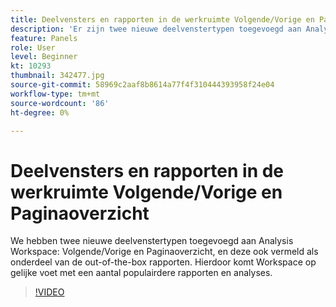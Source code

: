 ```yaml
---
title: Deelvensters en rapporten in de werkruimte Volgende/Vorige en Paginaoverzicht
description: 'Er zijn twee nieuwe deelvenstertypen toegevoegd aan Analysis Workspace: Volgende/Vorige en Pagina-overzicht. Deze deelvensters worden ook weergegeven als onderdeel van de rapporten die buiten het vak worden weergegeven. Deze markeringen... (beschrijvingen moeten tussen 60 en 160 tekens lang zijn)'
feature: Panels
role: User
level: Beginner
kt: 10293
thumbnail: 342477.jpg
source-git-commit: 58969c2aaf8b8614a77f4f310444393958f24e04
workflow-type: tm+mt
source-wordcount: '86'
ht-degree: 0%

---
```



# Deelvensters en rapporten in de werkruimte Volgende/Vorige en Paginaoverzicht

We hebben twee nieuwe deelvenstertypen toegevoegd aan Analysis Workspace: Volgende/Vorige en Paginaoverzicht, en deze ook vermeld als onderdeel van de out-of-the-box rapporten. Hierdoor komt Workspace op gelijke voet met een aantal populairdere rapporten en analyses.

>[!VIDEO](https://video.tv.adobe.com/v/342477/?quality=12&learn=on)
